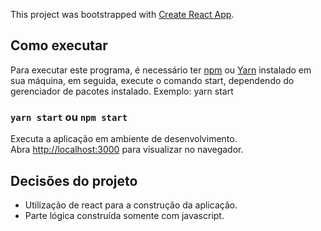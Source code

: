This project was bootstrapped with [Create React App](https://github.com/facebook/create-react-app).

## Como executar

Para executar este programa, é necessário ter [npm](https://www.npmjs.com/) ou [Yarn](https://yarnpkg.com/) instalado em sua máquina, em seguida, execute o comando start, dependendo do gerenciador de pacotes instalado. Exemplo: yarn start


### `yarn start` ou `npm start`

Executa a aplicação em ambiente de desenvolvimento.<br />
Abra [http://localhost:3000](http://localhost:3000) para visualizar no navegador.

## Decisões do projeto
* Utilização de react para a construção da aplicação.
* Parte lógica construída somente com javascript.

